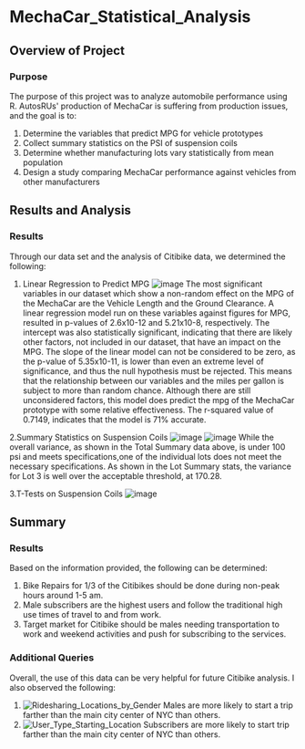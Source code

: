 # MechaCar_Statistical_Analysis
## Overview of Project
### Purpose
The purpose of this project was to analyze automobile performance using R. AutosRUs' production of MechaCar is suffering from production issues, and the goal is to:
1. Determine the variables that predict MPG for vehicle prototypes
2. Collect summary statistics on the PSI of suspension coils
3. Determine whether manufacturing lots vary statistically from mean population
4. Design a study comparing MechaCar performance against vehicles from other manufacturers

## Results and Analysis
### Results
Through our data set and the analysis of Citibike data, we determined the following:
 1. Linear Regression to Predict MPG
 ![image](https://user-images.githubusercontent.com/109991916/203135794-34220340-1d53-441d-a1d5-a13f3045b8fb.png)
The most significant variables in our dataset which show a non-random effect on the MPG of the MechaCar are the Vehicle Length and the Ground Clearance. A linear regression model run on these variables against figures for MPG, resulted in p-values of 2.6x10-12 and 5.21x10-8, respectively. The intercept was also statistically significant, indicating that there are likely other factors, not included in our dataset, that have an impact on the MPG.
The slope of the linear model can not be considered to be zero, as the p-value of 5.35x10-11, is lower than even an extreme level of significance, and thus the null hypothesis must be rejected. This means that the relationship between our variables and the miles per gallon is subject to more than random chance.
Although there are still unconsidered factors, this model does predict the mpg of the MechaCar prototype with some relative effectiveness. The r-squared value of 0.7149, indicates that the model is 71% accurate.


2.Summary Statistics on Suspension Coils
![image](https://user-images.githubusercontent.com/109991916/203139440-f2efd4ea-32ed-4828-ac01-229093bb2fb4.png)
![image](https://user-images.githubusercontent.com/109991916/203139655-a95ce09f-3d93-4304-97fe-d513bce9eb6c.png)
While the overall variance, as shown in the Total Summary data above, is under 100 psi and meets specifications,one of the individual lots does not meet the necessary specifications. As shown in the Lot Summary stats, the variance for Lot 3 is well over the acceptable threshold, at 170.28.
 
3.T-Tests on Suspension Coils
![image](https://user-images.githubusercontent.com/109991916/203141564-6dc31ceb-5ac2-412b-b0ae-d8bad77c03a2.png)


## Summary
### Results
Based on the information provided, the following can be determined:
1. Bike Repairs for 1/3 of the Citibikes should be done during non-peak hours around 1-5 am.
2. Male subscribers are the highest users and follow the traditional high use times of travel to and from work.
3. Target market for Citibike should be males needing transportation to work and weekend activities and push for subscribing to the services.

### Additional Queries
Overall, the use of this data can be very helpful for future Citibike analysis. I also observed the following:
1. ![Ridesharing_Locations_by_Gender](https://user-images.githubusercontent.com/109991916/201751870-a9589e5f-98be-47b0-a7d2-6a7e9ad35124.png)
Males are more likely to start a trip farther than the main city center of NYC than others.
2. ![User_Type_Starting_Location](https://user-images.githubusercontent.com/109991916/201752113-d3d1d7cd-5c2d-4a43-925b-684b1b2a988a.png)
Subscribers are more likely to start trip farther than the main city center of NYC than others.
